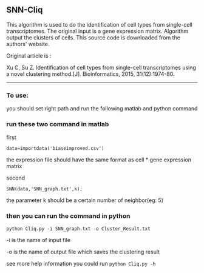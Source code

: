 ## SNN-Cliq
This algorithm is used to do the identification of cell types from single-cell transcriptomes. The original input is a gene expression matrix. Algorithm output the clusters of cells. This source code is downloaded from the authors' website.

Original article is :

Xu C, Su Z. Identification of cell types from single-cell transcriptomes using a novel clustering method.[J]. Bioinformatics, 2015, 31(12):1974-80.



---

### To use:
you should set right path and run the following matlab and python command

### run these two command in matlab

first

```data=importdata('biaseimproved.csv')```

the expression file should  have the same format as cell * gene expression matrix

second

```SNN(data,'SNN_graph.txt',k);```

the parameter k should be a certain number of neighbor(eg:  5)

### then you can run the command in python

```python Cliq.py -i SNN_graph.txt -o Cluster_Result.txt ```

-i is the name of input file 

-o is the name of output file which saves the clustering result

see more help information you could run ```python Cliq.py -h ```

